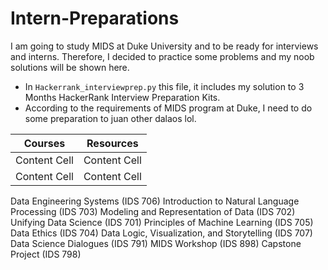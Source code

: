 # Intern-Preparations
I am going to study MIDS at Duke University and to be ready for interviews and interns.
Therefore, I decided to practice some problems and my noob solutions will be shown here. 
- In `Hackerrank_interviewprep.py` this file, it includes my solution to 3 Months HackerRank Interview Preparation Kits.
- According to the requirements of MIDS program at Duke, I need to do some preparation to juan other dalaos lol.


Courses       | Resources
------------- | -------------
Content Cell  | Content Cell
Content Cell  | Content Cell
Data Engineering Systems (IDS 706)
Introduction to Natural Language Processing (IDS 703)
Modeling and Representation of Data (IDS 702)
Unifying Data Science (IDS 701)
Principles of Machine Learning (IDS 705)
Data Ethics (IDS 704)
Data Logic, Visualization, and Storytelling (IDS 707)
Data Science Dialogues (IDS 791)
MIDS Workshop (IDS 898)
Capstone Project (IDS 798)
